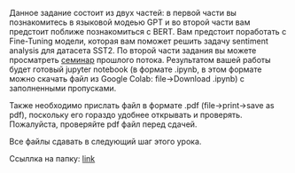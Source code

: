 Данное задание состоит из двух частей: в первой части вы познакомитесь в языковой модеью GPT и во второй части вам предстоит поближе познакомиться с BERT. Вам предстоит поработать с Fine-Tuning модели, которая вам поможет решить задачу sentiment analysis для датасета SST2. По второй части задания вы можете просматреть [семинар](https://youtu.be/bZuUsWLS0g0) прошлого потока. Результатом вашей работы будет готовый jupyter notebook (в формате .ipynb, в этом формате можно скачать файл из Google Colab: file->Download .ipynb) с заполненными пропусками.

Также необходимо прислать файл в формате .pdf (file->print->save as pdf), поскольку его гораздо удобнее открывать и проверять. Пожалуйста, проверяйте pdf файл перед сдачей.

Все файлы сдавать в следующий шаг этого урока.

Ссыллка на папку: [link](https://drive.google.com/drive/u/2/folders/1EAAbShM3xFoEbo4KmRBVEpLOKBxbUwJN)
